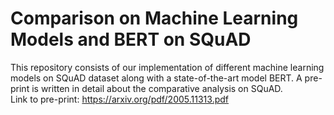 # Comparison on Machine Learning Models and BERT on SQuAD
This repository consists of our implementation of different machine learning models on SQuAD dataset along with a state-of-the-art model BERT. A pre-print is written in detail about the comparative analysis on SQuAD.<br>
Link to pre-print: https://arxiv.org/pdf/2005.11313.pdf


